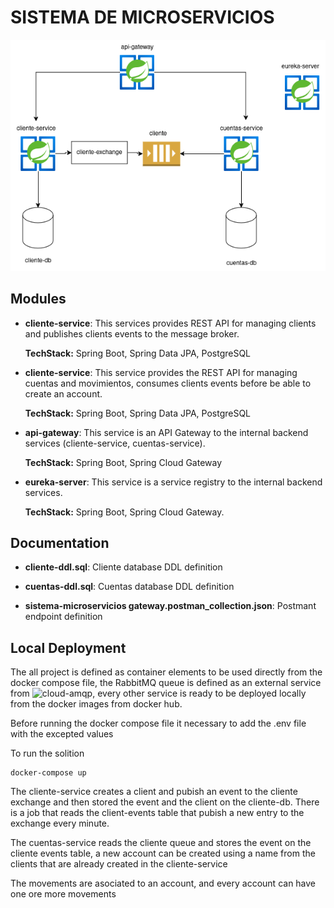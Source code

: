 # SISTEMA DE MICROSERVICIOS

![sistema-microservicios](docs/sistema-microservicios.png)

## Modules
* **cliente-service**:
  This services provides REST API for managing clients and publishes clients events to the message broker.

  **TechStack:** Spring Boot, Spring Data JPA, PostgreSQL


* **cliente-service**:
  This service provides the REST API for managing cuentas and movimientos, consumes clients events before be able to create an account.

  **TechStack:** Spring Boot, Spring Data JPA, PostgreSQL


* **api-gateway**:
  This service is an API Gateway to the internal backend services (cliente-service, cuentas-service).

  **TechStack:** Spring Boot, Spring Cloud Gateway


* **eureka-server**:
  This service is a service registry to the internal backend services.

  **TechStack:** Spring Boot, Spring Cloud Gateway.

## Documentation

* **cliente-ddl.sql**:
Cliente database DDL definition


* **cuentas-ddl.sql**:
Cuentas database DDL definition


* **sistema-microservicios gateway.postman_collection.json**:
Postmant endpoint definition

## Local Deployment

The all project is defined as container elements to be used directly from the docker compose
file, the RabbitMQ queue is defined as an external service from ![cloud-amqp](https://www.cloudamqp.com/),
every other service is ready to be deployed locally from the docker images from docker hub.

Before running the docker compose file it necessary to add the .env file with the excepted values

To run the solition
```dockerignore
docker-compose up
```

The cliente-service creates a client and pubish an event to the cliente exchange and then stored
the event and the client on the cliente-db. There is a job that reads the client-events table that pubish
a new entry to the exchange every minute.


The cuentas-service reads the cliente queue and stores the event on the cliente events table,
a new account can be created using a name from the clients that are already created in the cliente-service

The movements are asociated to an account, and every account can have one ore more movements

